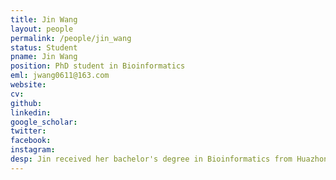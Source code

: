 ```yaml
---
title: Jin Wang
layout: people
permalink: /people/jin_wang
status: Student
pname: Jin Wang
position: PhD student in Bioinformatics
eml: jwang0611@163.com
website: 
cv: 
github: 
linkedin:
google_scholar: 
twitter: 
facebook: 
instagram:
desp: Jin received her bachelor's degree in Bioinformatics from Huazhong Agricultural University in 2016. Jin's work is focused on cancer immunology based on multiple omics data especially tumor transcriptome profiling, trying to identify the immune related characteristics in tumor microenvironment and understand the mechanism of tumor progression or immune evasion. 
---
```

